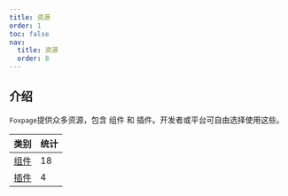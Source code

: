 ```yaml
---
title: 资源
order: 1
toc: false
nav:
  title: 资源
  order: 8
---
```


## 介绍

`Foxpage`提供众多资源，包含 组件 和 插件。开发者或平台可自由选择使用这些。

| 类别                        | 统计 |
| --------------------------- | ---- |
| [组件](/resource/component) | 18   |
| [插件](/resource/plugin)    | 4    |
